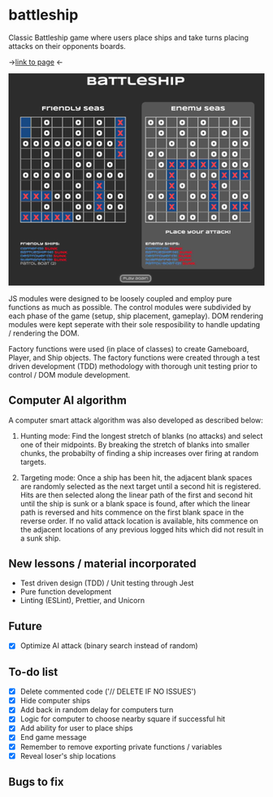 # battleship
Classic Battleship game where users place ships and take turns placing attacks on their opponents boards.

-><a href="https://sumedh-inamdar.github.io/battleship/">link to page</a> <-

![front page screenshot](./src/images/battleship_screenshot.jpg)

JS modules were designed to be loosely coupled and employ pure functions as much as possible. The control modules were subdivided by each phase of the game (setup, ship placement, gameplay). DOM rendering modules were kept seperate with their sole resposibility to handle updating / rendering the DOM. 

Factory functions were used (in place of classes) to create Gameboard, Player, and Ship objects. The factory functions were created through a test driven development (TDD) methodology with thorough unit testing prior to control / DOM module development.

## Computer AI algorithm

A computer smart attack algorithm was also developed as described below:

1. Hunting mode: Find the longest stretch of blanks (no attacks) and select one of their midpoints. By breaking the stretch of blanks into smaller chunks, the probabilty of finding a ship increases over firing at random targets.

2. Targeting mode: Once a ship has been hit, the adjacent blank spaces are randomly selected as the next target until a second hit is registered. Hits are then selected along the linear path of the first and second hit until the ship is sunk or a blank space is found, after which the linear path is reversed and hits commence on the first blank space in the reverse order. If no valid attack location is available, hits commence on the adjacent locations of any previous logged hits which did not result in a sunk ship. 

## New lessons / material incorporated
- Test driven design (TDD) / Unit testing through Jest
- Pure function development
- Linting (ESLint), Prettier, and Unicorn

## Future
- [x] Optimize AI attack (binary search instead of random)

## To-do list
- [X] Delete commented code ('// DELETE IF NO ISSUES')
- [X] Hide computer ships
- [X] Add back in random delay for computers turn
- [x] Logic for computer to choose nearby square if successful hit
- [x] Add ability for user to place ships
- [x] End game message
- [x] Remember to remove exporting private functions / variables
- [x] Reveal loser's ship locations

## Bugs to fix

